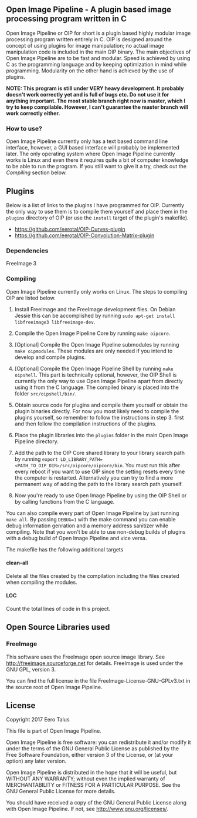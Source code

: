 ## Open Image Pipeline - A plugin based image processing program written in C

Open Image Pipeline or OIP for short is a plugin based highly modular
image processing program written entirely in C. OIP is designed around
the concept of using plugins for image manipulation; no actual image
manipulation code is included in the main OIP binary. The main objectives
of Open Image Pipeline are to be fast and modular. Speed is achieved by
using C as the programming language and by keeping optimization in mind
while programming. Modularity on the other hand is achieved by the
use of plugins.

**NOTE: This program is still under VERY heavy development. It probably
doesn't work correctly yet and is full of bugs etc. Do not use it for anything
important. The most stable branch right now is master, which I try to keep
compilable. However, I can't guarantee the master branch will work correctly
either.**

### How to use?

Open Image Pipeline currently only has a text based command line interface,
however, a GUI based interface will probably be implemented later. The only
operating system where Open Image Pipeline currently works is Linux and even
there it requires quite a bit of computer knowledge to be able to run the
program. If you still want to give it a try, check out the *Compiling* section
below.


## Plugins

Below is a list of links to the plugins I have programmed for OIP. Currently
the only way to use them is to compile them yourself and place them in the
`plugins` directory of OIP (or use the `install` target of the plugin's makefile).

- <https://github.com/eerotal/OIP-Curves-plugin>
- <https://github.com/eerotal/OIP-Convolution-Matrix-plugin>

### Dependencies

FreeImage 3

### Compiling

Open Image Pipeline currently only works on Linux. The steps to compiling
OIP are listed below.

1. Install FreeImage and the FreeImage development files. On Debian
Jessie this can be accomplished by running
`sudo apt-get install libfreeimage3 libfreeimage-dev`.

2. Compile the Open Image Pipeline Core by running `make oipcore`.

3. [Optional] Compile the Open Image Pipeline submodules by running
`make oipmodules`. These modules are only needed if you intend to
develop and compile plugins.

4. [Optional] Compile the Open Image Pipeline Shell by running
`make oipshell`. This part is technically optional, however, the
OIP Shell is currently the only way to use Open Image Pipeline apart
from directly using it from the C language. The compiled binary is
placed into the folder `src/oipshell/bin/`.

5. Obtain source code for plugins and compile them yourself or obtain
the plugin binaries directly. For now you most likely need to compile
the plugins yourself, so remember to follow the instructions in step 3.
first and then follow the compilation instructions of the plugins.

6. Place the plugin libraries into the `plugins` folder in the main
Open Image Pipeline directory.

8. Add the path to the OIP Core shared library to your library search
path by running `export LD_LIBRARY_PATH=<PATH_TO_OIP_DIR>/src/oipcore/oipcore/bin`.
You must run this after every reboot if you want to use OIP since
the setting resets every time the computer is restarted. Alternatively
you can try to find a more permanent way of adding the path to the
library search path yourself.

7. Now you're ready to use Open Image Pipeline by using the OIP Shell
or by calling functions from the C language.  

You can also compile every part of Open Image Pipeline by just running
`make all`. By passing `DEBUG=1` with the make command you can enable
debug information genration and a memory address sanitizer while compiling.
Note that you won't be able to use non-debug builds of plugins with a
debug build of Open Image Pipeline and vice versa.  

The makefile has the following additional targets

#### clean-all

Delete all the files created by the compilation including the files
created when compiling the modules.

#### LOC

Count the total lines of code in this project.


## Open Source Libraries used

### FreeImage

This software uses the FreeImage open source image library.
See http://freeimage.sourceforge.net for details.
FreeImage is used under the GNU GPL, version 3.

You can find the full license in the file FreeImage-License-GNU-GPLv3.txt
in the source root of Open Image Pipeline.

## License

Copyright 2017 Eero Talus

This file is part of Open Image Pipeline.

Open Image Pipeline is free software: you can redistribute it and/or modify
it under the terms of the GNU General Public License as published by
the Free Software Foundation, either version 3 of the License, or
(at your option) any later version.

Open Image Pipeline is distributed in the hope that it will be useful,
but WITHOUT ANY WARRANTY; without even the implied warranty of
MERCHANTABILITY or FITNESS FOR A PARTICULAR PURPOSE.  See the
GNU General Public License for more details.

You should have received a copy of the GNU General Public License
along with Open Image Pipeline.  If not, see <http://www.gnu.org/licenses/>.
